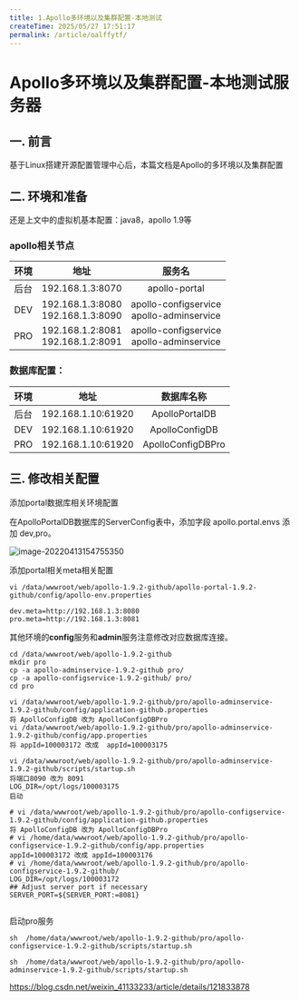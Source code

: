 ```yaml
---
title: 1.Apollo多环境以及集群配置-本地测试
createTime: 2025/05/27 17:51:17
permalink: /article/oalffytf/
---
```

# Apollo多环境以及集群配置-本地测试服务器

## 一. 前言

基于Linux搭建开源配置管理中心后，本篇文档是Apollo的多环境以及集群配置



## 二. 环境和准备

还是上文中的虚拟机基本配置：java8，apollo 1.9等

### apollo相关节点

| 环境 |                 地址                  |                    服务名                    |
| :--: | :-----------------------------------: | :------------------------------------------: |
| 后台 |           192.168.1.3:8070            |                apollo-portal                 |
| DEV  | 192.168.1.3:8080<br/>192.168.1.3:8090 | apollo-configservice<br/>apollo-adminservice |
| PRO  | 192.168.1.2:8081<br/>192.168.1.2:8091 | apollo-configservice<br/>apollo-adminservice |



### 数据库配置：

| 环境 |        地址        |    数据库名称     |
| :--: | :----------------: | :---------------: |
| 后台 | 192.168.1.10:61920 |  ApolloPortalDB   |
| DEV  | 192.168.1.10:61920 |  ApolloConfigDB   |
| PRO  | 192.168.1.10:61920 | ApolloConfigDBPro |



## 三. 修改相关配置



添加portal数据库相关环境配置

在ApolloPortalDB数据库的ServerConfig表中，添加字段 apollo.portal.envs 添加  dev,pro。

![image-20220413154755350](https://imgoss.xgss.net/picgo/image-20220413154755350.png?aliyun)

添加portal相关meta相关配置

```
vi /data/wwwroot/web/apollo-1.9.2-github/apollo-portal-1.9.2-github/config/apollo-env.properties

dev.meta=http://192.168.1.3:8080
pro.meta=http://192.168.1.3:8081
```

其他环境的**config**服务和**admin**服务注意修改对应数据库连接。

```
cd /data/wwwroot/web/apollo-1.9.2-github
mkdir pro
cp -a apollo-adminservice-1.9.2-github pro/
cp -a apollo-configservice-1.9.2-github/ pro/
cd pro

vi /data/wwwroot/web/apollo-1.9.2-github/pro/apollo-adminservice-1.9.2-github/config/application-github.properties 
将 ApolloConfigDB 改为 ApolloConfigDBPro
vi /data/wwwroot/web/apollo-1.9.2-github/pro/apollo-adminservice-1.9.2-github/config/app.properties
将 appId=100003172 改成  appId=100003175

vi /data/wwwroot/web/apollo-1.9.2-github/pro/apollo-adminservice-1.9.2-github/scripts/startup.sh
将端口8090 改为 8091 
LOG_DIR=/opt/logs/100003175
启动

# vi /data/wwwroot/web/apollo-1.9.2-github/pro/apollo-configservice-1.9.2-github/config/application-github.properties 
将 ApolloConfigDB 改为 ApolloConfigDBPro
# vi /home/data/wwwroot/web/apollo-1.9.2-github/pro/apollo-configservice-1.9.2-github/config/app.properties
appId=100003172 改成 appId=100003176
# vi /home/data/wwwroot/web/apollo-1.9.2-github/pro/apollo-configservice-1.9.2-github/
LOG_DIR=/opt/logs/100003172
## Adjust server port if necessary
SERVER_PORT=${SERVER_PORT:=8081}


```



启动pro服务

```
sh  /home/data/wwwroot/web/apollo-1.9.2-github/pro/apollo-configservice-1.9.2-github/scripts/startup.sh

sh  /home/data/wwwroot/web/apollo-1.9.2-github/pro/apollo-adminservice-1.9.2-github/scripts/startup.sh 

```







https://blog.csdn.net/weixin_41133233/article/details/121833878
